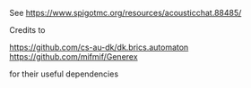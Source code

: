 See https://www.spigotmc.org/resources/acousticchat.88485/

Credits to

https://github.com/cs-au-dk/dk.brics.automaton <br>
https://github.com/mifmif/Generex

for their useful dependencies
